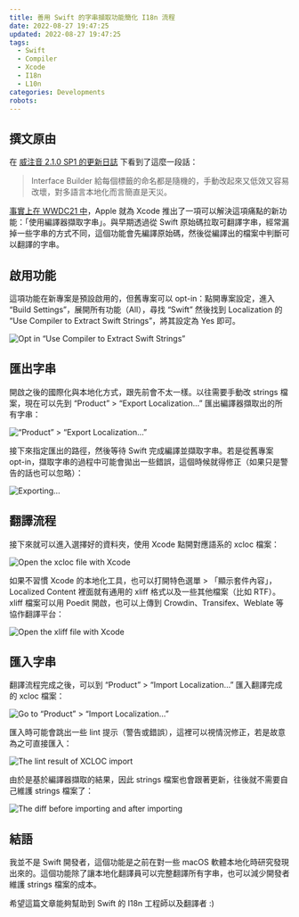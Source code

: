 ```yaml
---
title: 善用 Swift 的字串擷取功能簡化 I18n 流程
date: 2022-08-27 19:47:25
updated: 2022-08-27 19:47:25
tags:
  - Swift
  - Compiler
  - Xcode
  - I18n
  - L10n
categories: Developments
robots:
---
```


## 撰文原由

在 [威注音 2.1.0 SP1 的更新日誌](https://github.com/vChewing/vChewing-macOS/releases/tag/2.1.0) 下看到了這麼一段話：

> Interface Builder 給每個標籤的命名都是隨機的，手動改起來又低效又容易改壞，對多語言本地化而言簡直是天災。

[事實上在 WWDC21 中](https://www.wwdcnotes.com/notes/wwdc21/10220/)，Apple 就為 Xcode 推出了一項可以解決這項痛點的新功能：「使用編譯器擷取字串」。與早期透過從 Swift 原始碼拉取可翻譯字串，經常漏掉一些字串的方式不同，這個功能會先編譯原始碼，然後從編譯出的檔案中判斷可以翻譯的字串。

## 啟用功能

這項功能在新專案是預設啟用的，但舊專案可以 opt-in：點開專案設定，進入 “Build Settings”，展開所有功能（All），尋找 “Swift” 然後找到 Localization 的 “Use Compiler to Extract Swift Strings”，將其設定為 Yes 即可。

![Opt in “Use Compiler to Extract Swift Strings”](opt-in-function.webp)

## 匯出字串

開啟之後的國際化與本地化方式，跟先前會不太一樣。以往需要手動改 strings 檔案，現在可以先到 “Product” > “Export Localization…” 匯出編譯器擷取出的所有字串：

![“Product” > “Export Localization…”](menu-export-localization.webp)

接下來指定匯出的路徑，然後等待 Swift 完成編譯並擷取字串。若是從舊專案 opt-in，擷取字串的過程中可能會拋出一些錯誤，這個時候就得修正（如果只是警告的話也可以忽略）：

![Exporting…](exporting.webp)

## 翻譯流程

接下來就可以進入選擇好的資料夾，使用 Xcode 點開對應語系的 xcloc 檔案：

![Open the xcloc file with Xcode](open-xcloc.webp)

如果不習慣 Xcode 的本地化工具，也可以打開特色選單 > 「顯示套件內容」，Localized Content 裡面就有通用的 xliff 格式以及一些其他檔案（比如 RTF）。xliff 檔案可以用 Poedit 開啟，也可以上傳到 Crowdin、Transifex、Weblate 等協作翻譯平台：

![Open the xliff file with Xcode](open-xliff-with-poedit.webp)

## 匯入字串

翻譯流程完成之後，可以到 “Product” > “Import Localization…” 匯入翻譯完成的 xcloc 檔案：

![Go to “Product” > “Import Localization…”](menu-import-localization.webp)

匯入時可能會跳出一些 lint 提示（警告或錯誤），這裡可以視情況修正，若是故意為之可直接匯入：

![The lint result of XCLOC import](lint-xcloc.webp)

由於是基於編譯器擷取的結果，因此 strings 檔案也會跟著更新，往後就不需要自己維護 strings 檔案了：

![The diff before importing and after importing](git-staging-diff.webp)

## 結語

我並不是 Swift 開發者，這個功能是之前在對一些 macOS 軟體本地化時研究發現出來的。這個功能除了讓本地化翻譯員可以完整翻譯所有字串，也可以減少開發者維護 strings 檔案的成本。

希望這篇文章能夠幫助到 Swift 的 I18n 工程師以及翻譯者 :)
